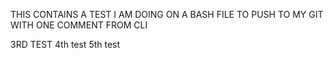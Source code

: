 THIS CONTAINS A TEST I AM DOING ON A BASH FILE TO PUSH TO MY GIT
WITH ONE COMMENT FROM CLI

3RD TEST
4th test
5th test
